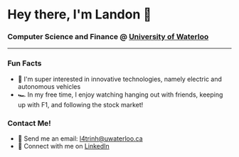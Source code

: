 # Hey there, I'm Landon 👋
### Computer Science and Finance @ <a href="https://uwaterloo.ca/computing-financial-management/">University of Waterloo</a>
---
### Fun Facts
- 🔋 I'm super interested in innovative technologies, namely electric and autonomous vehicles
- 🏎️ In my free time, I enjoy watching hanging out with friends, keeping up with F1, and following the stock market!

### Contact Me!
- 📧 Send me an email: l4trinh@uwaterloo.ca
- 🔗 Connect with me on <a href="https://www.linkedin.com/in/landontrinh/">LinkedIn</a>
